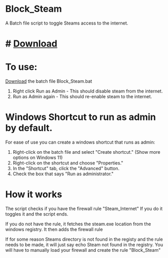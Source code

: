 # Block_Steam
A Batch file script to toggle Steams access to the internet.
# # [Download](https://github.com/8bitpineapple/Block_Steam/releases/download/v1.0.0/Block_Steam.bat)

# To use:
[Download](https://github.com/8bitpineapple/Block_Steam/releases/download/v1.0.0/Block_Steam.bat) the batch file Block_Steam.bat
1. Right click Run as Admin - This should disable steam from the internet.
2. Run as Admin again - This should re-enable steam to the internet.

# Windows Shortcut to run as admin by default.
For ease of use you can create a windows shortcut that runs as admin:
1. Right-click on the batch file and select "Create shortcut." (Show more options on Windows 11)
2. Right-click on the shortcut and choose "Properties."
3. In the "Shortcut" tab, click the "Advanced" button.
4. Check the box that says "Run as administrator."

# How it works
The script checks if you have the firewall rule "Steam_Internet"
If you do it toggles it and the script ends.

If you do not have the rule, it fetches the steam.exe location from the windows registry.
It then adds the firewall rule

If for some reason Steams directory is not found in the registy and the rule needs to be made, it will just say echo Steam not found in the registry.
You will have to manually load your firewall and create the rule "Block_Steam"
